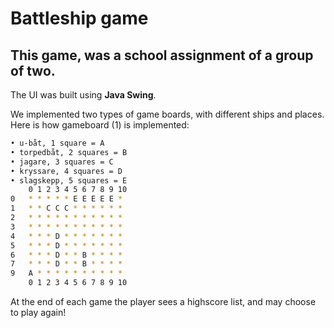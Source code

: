 # Battleship game
## This game, was a school assignment of a group of two.  

The UI was built using **Java Swing**.

We implemented two types of game boards, with different ships and places. Here is how gameboard (1) is implemented:
```sh
• u-båt, 1 square = A
• torpedbåt, 2 squares = B
• jagare, 3 squares = C
• kryssare, 4 squares = D
• slagskepp, 5 squares = E
    0 1 2 3 4 5 6 7 8 9 10
0   * * * * * E E E E E *
1   * * C C C * * * * * *
2   * * * * * * * * * * *
3   * * * * * * * * * * *
4   * * * D * * * * * * *
5   * * * D * * * * * * *
6   * * * D * * B * * * *
7   * * * D * * B * * * *
9   A * * * * * * * * * *
    0 1 2 3 4 5 6 7 8 9 10
```

At the end of each game the player sees a highscore list, and may choose to play again!
